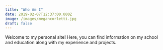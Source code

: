 ```yaml
---
title: "Who Am I"
date: 2019-02-07T12:37:00.000Z
image: /images/megancorletti.jpg
draft: false
---
```

Welcome to my personal site! Here, you can find information on my school and
education along with my experience and projects.

